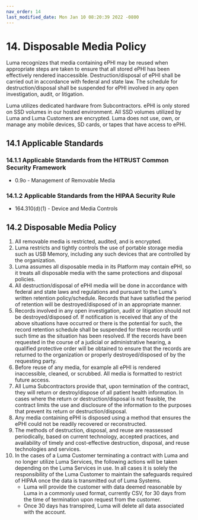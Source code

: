 ```yaml
---
nav_order: 14
last_modified_date: Mon Jan 10 08:20:39 2022 -0800
---
```


# 14.  Disposable Media Policy

Luma recognizes that media containing ePHI may be reused when appropriate steps are taken to ensure that all stored ePHI has been effectively rendered inaccessible. Destruction/disposal of ePHI shall be carried out in accordance with federal and state law. The schedule for destruction/disposal shall be suspended for ePHI involved in any open investigation, audit, or litigation.

Luma utilizes dedicated hardware from Subcontractors. ePHI is only stored on SSD volumes in our hosted environment. All SSD volumes utilized by Luma and Luma Customers are encrypted. Luma does not use, own, or manage any mobile devices, SD cards, or tapes that have access to ePHI.

## 14.1 Applicable Standards

### 14.1.1 Applicable Standards from the HITRUST Common Security Framework

* 0.9o - Management of Removable Media

### 14.1.2 Applicable Standards from the HIPAA Security Rule

* 164.310(d)(1) - Device and Media Controls

## 14.2 Disposable Media Policy

1. All removable media is restricted, audited, and is encrypted.
1. Luma restricts and tightly controls the use of portable storage media such as USB Memory, including any such devices that are controlled by the organization. 
1. Luma assumes all disposable media in its Platform may contain ePHI, so it treats all disposable media with the same protections and disposal policies.
1. All destruction/disposal of ePHI media will be done in accordance with federal and state laws and regulations and pursuant to the Luma's written retention policy/schedule. Records that have satisfied the period of retention will be destroyed/disposed of in an appropriate manner.
1. Records involved in any open investigation, audit or litigation should not be destroyed/disposed of. If notification is received that any of the above situations have occurred or there is the potential for such, the record retention schedule shall be suspended for these records until such time as the situation has been resolved. If the records have been requested in the course of a judicial or administrative hearing, a qualified protective order will be obtained to ensure that the records are returned to the organization or properly destroyed/disposed of by the requesting party.
1. Before reuse of any media, for example all ePHI is rendered inaccessible, cleaned, or scrubbed. All media is formatted to restrict future access.
1. All Luma Subcontractors provide that, upon termination of the contract, they will return or destroy/dispose of all patient health information. In cases where the return or destruction/disposal is not feasible, the contract limits the use and disclosure of the information to the purposes that prevent its return or destruction/disposal.
1. Any media containing ePHI is disposed using a method that ensures the ePHI could not be readily recovered or reconstructed.
1. The methods of destruction, disposal, and reuse are reassessed periodically, based on current technology, accepted practices, and availability of timely and cost-effective destruction, disposal, and reuse technologies and services.
1. In the cases of a Luma Customer terminating a contract with Luma and no longer utilize Luma Services, the following actions will be taken depending on the Luma Services in use. In all cases it is solely the responsibility of the Luma Customer to maintain the safeguards required of HIPAA once the data is transmitted out of Luma Systems.
   * Luma will provide the customer with data deemed reasonable by Luma in a commonly used format, currently CSV, for 30 days from the time of termination upon request from the customer.
   * Once 30 days has transpired, Luma will delete all data associated with the account.
